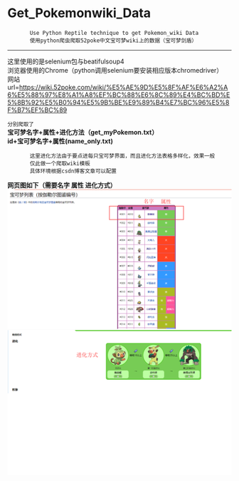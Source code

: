 # Get_Pokemonwiki_Data
           Use Python Reptile technique to get Pokemon_wiki Data   
           使用python爬虫爬取52poke中文宝可梦wiki上的数据（宝可梦剑盾）
-----------------------------------------------------------------------
这里使用的是selenium包与beatifulsoup4       
浏览器使用的Chrome（python调用selenium要安装相应版本chromedriver）      
网站   url=https://wiki.52poke.com/wiki/%E5%AE%9D%E5%8F%AF%E6%A2%A6%E5%88%97%E8%A1%A8%EF%BC%88%E6%8C%89%E4%BC%BD%E5%8B%92%E5%B0%94%E5%9B%BE%E9%89%B4%E7%BC%96%E5%8F%B7%EF%BC%89
        

`分别爬取了`    
           **宝可梦名字+属性+进化方法（get_myPokemon.txt）**         
           **id+宝可梦名字+属性(name_only.txt)**              
          
           这里进化方法由于要点进每只宝可梦界面，而且进化方法表格多样化，效果一般                 
           仅此做一个爬取wiki模板           
           具体环境根据csdn博客文章可以配置            
           
**网页图如下（需要名字 属性 进化方式）**  
![image](https://github.com/HannoKishi/Get_Pokemonwiki_Data/blob/master/img/52poke1.png)
![image](https://github.com/HannoKishi/Get_Pokemonwiki_Data/blob/master/img/52poke2.png)

